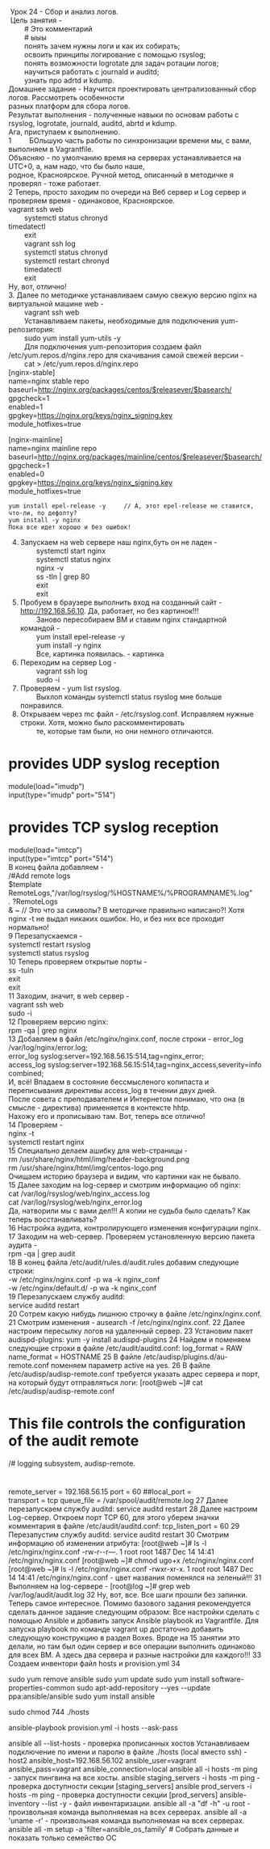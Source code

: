 $~$Урок 24 - Сбор и анализ логов.  
$~$Цель занятия -  
$~~~~~~~~$# Это комментарий  
$~~~~~~~~$# ыыы  
$~~~~~~~~$понять зачем нужны логи и как их собирать;  
$~~~~~~~~$освоить принципы логирование с помощью rsyslog;  
$~~~~~~~~$понять возможности logrotate для задач ротации логов;  
$~~~~~~~~$научиться работать с journald и auditd;  
$~~~~~~~~$узнать про adrtd и kdump.  
Домашнее задание - Научится проектировать централизованный сбор логов. Рассмотреть особенности   
разных платформ для сбора логов.  
Результат выполнения - полученные навыки по основам работы с rsyslog, logrotate, journald, auditd, abrtd и kdump.  
Ага, приступаем к выполнению.  
1 $~~~~~~~~$БОльшую часть работы по синхронизации времени мы, с вами, выполняем в Vagrantfile.  
Объясняю - по умолчанию время на серверах устанавливается на UTC+0, а, нам надо, что бы было наше,  
родное, Красноярское. Ручной метод, описанный в методичке я проверял - тоже работает.  
2 Теперь, просто заходим по очереди на Веб сервер и Log сервер и проверяем время - одинаковое, Красноярское.  
vagrant ssh web  
$~~~~~~~~$systemctl status chronyd  
timedatectl  
$~~~~~~~~$exit  
$~~~~~~~~$vagrant ssh log  
$~~~~~~~~$systemctl status chronyd  
$~~~~~~~~$systemctl restart chronyd  
$~~~~~~~~$timedatectl  
$~~~~~~~~$exit  
Ну, вот, отлично!  
3. Далее по методичке устанавливаем самую свежую версию nginx на виртуальной машине web -  
$~~~~~~~~$vagrant ssh web  
$~~~~~~~~$Устанавливаем пакеты, необходимые для подключения yum-репозитория:  
$~~~~~~~~$sudo yum install yum-utils -y  
$~~~~~~~~$Для подключения yum-репозитория создаем файл /etc/yum.repos.d/nginx.repo для скачивания самой свежей версии -  
$~~~~~~~~$cat > /etc/yum.repos.d/nginx.repo  
[nginx-stable]  
name=nginx stable repo  
baseurl=http://nginx.org/packages/centos/$releasever/$basearch/  
gpgcheck=1  
enabled=1  
gpgkey=https://nginx.org/keys/nginx_signing.key  
module_hotfixes=true  
  
[nginx-mainline]  
name=nginx mainline repo  
baseurl=http://nginx.org/packages/mainline/centos/$releasever/$basearch/  
gpgcheck=1  
enabled=0  
gpgkey=https://nginx.org/keys/nginx_signing.key  
module_hotfixes=true  
  
	yum install epel-release -y		// А, этот epel-release не ставится, что-ли, по дефолту?  
	yum install -y nginx  
	Пока все идет хорошо и без ошибок!  
4. Запускаем на web сервере наш nginx,буть он не ладен -   
$~~~~~~~~$systemctl start nginx  
$~~~~~~~~$systemctl status nginx  
$~~~~~~~~$nginx -v  
$~~~~~~~~$ss -tln | grep 80  
$~~~~~~~~$exit  
$~~~~~~~~$exit  
5. Пробуем в браузере выполнить вход на созданный сайт - http://192.168.56.10. Да, работает, но без картинок!!!  
$~~~~~~~~$Заново пересобираем ВМ и ставим nginx стандартной командой -   
$~~~~~~~~$yum install epel-release -y  
$~~~~~~~~$yum install -y nginx  
$~~~~~~~~$Все, картинка появилась. - картинка  
6. Переходим на сервер Log -   
$~~~~~~~~$vagrant ssh log  
$~~~~~~~~$sudo -i  
7. Проверяем - yum list rsyslog.  
$~~~~~~~~$Выхлоп команды systemctl status rsyslog мне больше понравился.  
8. Открываем через mc файл - /etc/rsyslog.conf. Исправляем нужные строки. Хотя, можно было раскомментировать  
$~~~~~~~~$те, которые там были, но они немного отличаются.  
# provides UDP syslog reception  
module(load="imudp")  
input(type="imudp" port="514")  
# provides TCP syslog reception  
module(load="imtcp")  
input(type="imtcp" port="514")  
	В конец файла добавляем -  
/#Add remote logs  
$template RemoteLogs,"/var/log/rsyslog/%HOSTNAME%/%PROGRAMNAME%.log"  
*.* ?RemoteLogs  
& ~ // Это что за символы? В методичке правильно написано?! Хотя nginx -t не выдал никаких ошибок. Но, и без них все проходит нормально!  
9 Перезапускаемся -   
	systemctl restart rsyslog  
	systemctl status rsyslog  
10 Теперь проверяем открытые порты -   
	ss -tuln  
	exit  
	exit  
11 Заходим, значит, в web сервер -  
	vagrant ssh web  
	sudo -i  
12 Проверяем версию nginx:   
	rpm -qa | grep nginx  
13 Добавляем в файл /etc/nginx/nginx.conf, после строки - error_log /var/log/nginx/error.log;  
	error_log syslog:server=192.168.56.15:514,tag=nginx_error;  
	access_log syslog:server=192.168.56.15:514,tag=nginx_access,severity=info combined;  
	И, всё! Впадаем в состояние бессмысленого копипаста и переписывания директивы access_log в течении двух дней.  
	После совета с преподавателем и Интернетом понимаю, что она (в смысле - директива) применяется в контексте hhtp.  
	Нахожу его и прописываю там. Вот, теперь все отлично!  
14 Проверяем -   
	nginx -t  
	systemctl restart nginx  
15 Специально делаем ашибку для web-страницы -   
	rm /usr/share/nginx/html/img/header-background.png  
	rm /usr/share/nginx/html/img/centos-logo.png  
	Очищаем историю браузера и видим, что картинки как не бывало.  
15 Далее заходим на log-сервер и смотрим информацию об nginx:  
	cat /var/log/rsyslog/web/nginx_access.log  
	cat /var/log/rsyslog/web/nginx_error.log  
	Да, натворили мы с вами дел!!! А копии не судьба было сделать? Как теперь восстанавливать?  
16 Настройка аудита, контролирующего изменения конфигурации nginx.  
17 Заходим на web-сервер. Проверяем установленную версию пакета аудита -  
	rpm -qa | grep audit  
18 В конец файла /etc/audit/rules.d/audit.rules добавим следующие строки:  
	-w /etc/nginx/nginx.conf -р wa -k nginx_conf  
	-w /etc/nginx/default.d/ -p wa -k nginx_conf  
19 Перезапускаем службу auditd:  
	service auditd restart  
20 Сотрем какую нибудь лишнюю строчку в файле /etc/nginx/nginx.conf.  
21 Смотрим изменения - ausearch -f /etc/nginx/nginx.conf.
22 Далее настроим пересылку логов на удаленный сервер.
23 Установим пакет audispd-plugins:
	yum -y install audispd-plugins
24 Найдем и поменяем следующие строки в файле /etc/audit/auditd.conf:
	log_format = RAW
	name_format = HOSTNAME
25 В  файле /etc/audisp/plugins.d/au-remote.conf поменяем параметр active на yes.
26 В  файле /etc/audisp/audisp-remote.conf требуется указать адрес сервера и порт, 
	на который будут отправляться логи:
	[root@web ~]# cat /etc/audisp/audisp-remote.conf
#                                                                                                                                                                            
# This file controls the configuration of the audit remote                                                                                                                   
/#   logging subsystem, audisp-remote.
#                                                                                                                                                                            
                                                                                                                                                                             
remote_server = 192.168.56.15
port = 60
##local_port =                                                                                                                                                               
transport = tcp
queue_file = /var/spool/audit/remote.log
27 Далее перезапускаем службу auditd:
	service auditd restart
28 Далее настроим Log-сервер.
	Откроем порт TCP 60, для этого уберем значки комментария в файле /etc/audit/auditd.conf:
	tcp_listen_port = 60
29 Перезапустим службу auditd:
	service auditd restart
30 Смотрим информацию об изменении атрибута:
	[root@web ~]# ls -l /etc/nginx/nginx.conf
	-rw-r--r—. 1 root root 1487 Dec 14 14:41 /etc/nginx/nginx.conf
	[root@web ~]# chmod ugo+x /etc/nginx/nginx.conf
	[root@web ~]# ls -l /etc/nginx/nginx.conf
	-rwxr-xr-x. 1 root root 1487 Dec 14 14:41 /etc/nginx/nginx.conf - цвет названия поменялся на зеленый!!!
31 Выполняем на log-сервере -
	[root@log ~]# grep web /var/log/audit/audit.log
32 Ну, вот, все. Все шаги прошли без запинки. Теперь самое интересное. 
	Помимо базового задания рекомендуется сделать данное задание следующим образом:
	Все настройки сделать с помощью Ansible и добавить запуск Ansible playbook из Vagrantfile.
	Для запуска playbook по команде vagrant up достаточно добавить следующую конструкцию в раздел Boxes.
	Вроде на 15 занятии это делали, но там был один сервер и все операции выполнить одинаково
	для всех ВМ. А здесь два сервера и разные настройки для каждого!!!
33 Создаем инвентори файл hosts и provision.yml
34 



sudo yum remove ansible
sudo yum update
sudo yum install software-properties-common
sudo apt-add-repository --yes --update ppa:ansible/ansible
sudo yum install ansible

sudo chmod 744 ./hosts

ansible-playbook provision.yml -i hosts --ask-pass

ansible all --list-hosts - проверка прописанных хостов
Устанавливаем подключение по имени и паролю в файле ./hosts (local вместо ssh) - host2 ansible_host=192.168.56.102 ansible_user=vagrant ansible_pass=vagrant ansible_connection=local
ansible all -i hosts -m ping - запуск пингвина на все хосты.
ansible staging_servers -i hosts -m ping - проверка доступности секции [staging_servers]
ansible prod_servers -i hosts -m ping - проверка доступности секции [prod_servers]
ansible-inventory --list -y - файл инвентаризации.
ansible all -a "df -h" -u root - произвольная команда выполняемая на всех серверах.
ansible all -a 'uname -r' - произвольная команда выполняемая на всех серверах.
ansible all -m setup -a 'filter=ansible_os_family' # Собрать данные и показать только семейство ОС